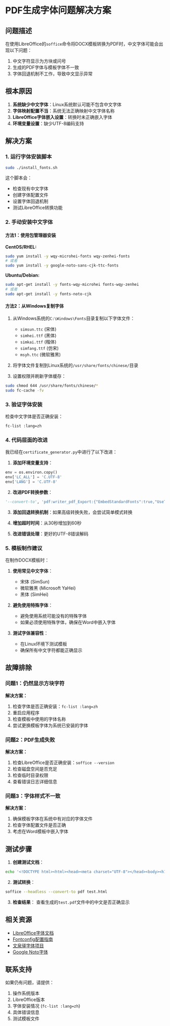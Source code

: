 # PDF生成字体问题解决方案

## 问题描述

在使用LibreOffice的`soffice`命令将DOCX模板转换为PDF时，中文字体可能会出现以下问题：
1. 中文字符显示为方块或问号
2. 生成的PDF字体与模板字体不一致
3. 字体回退机制不工作，导致中文显示异常

## 根本原因

1. **系统缺少中文字体**：Linux系统默认可能不包含中文字体
2. **字体映射配置不当**：系统无法正确映射中文字体名称
3. **LibreOffice字体嵌入设置**：转换时未正确嵌入字体
4. **环境变量设置**：缺少UTF-8编码支持

## 解决方案

### 1. 运行字体安装脚本

```bash
sudo ./install_fonts.sh
```

这个脚本会：
- 检查现有中文字体
- 创建字体配置文件
- 设置字体回退机制
- 测试LibreOffice转换功能

### 2. 手动安装中文字体

#### 方法1：使用包管理器安装

**CentOS/RHEL:**
```bash
sudo yum install -y wqy-microhei-fonts wqy-zenhei-fonts
# 或者
sudo yum install -y google-noto-sans-cjk-ttc-fonts
```

**Ubuntu/Debian:**
```bash
sudo apt-get install -y fonts-wqy-microhei fonts-wqy-zenhei
# 或者
sudo apt-get install -y fonts-noto-cjk
```

#### 方法2：从Windows复制字体

1. 从Windows系统的`C:\Windows\Fonts`目录复制以下字体文件：
   - `simsun.ttc` (宋体)
   - `simhei.ttf` (黑体)  
   - `simkai.ttf` (楷体)
   - `simfang.ttf` (仿宋)
   - `msyh.ttc` (微软雅黑)

2. 将字体文件复制到Linux系统的`/usr/share/fonts/chinese/`目录

3. 设置权限并刷新字体缓存：
```bash
sudo chmod 644 /usr/share/fonts/chinese/*
sudo fc-cache -fv
```

### 3. 验证字体安装

检查中文字体是否正确安装：
```bash
fc-list :lang=zh
```

### 4. 代码层面的改进

我已经在`certificate_generator.py`中进行了以下改进：

1. **添加环境变量支持**：
```python
env = os.environ.copy()
env['LC_ALL'] = 'C.UTF-8'
env['LANG'] = 'C.UTF-8'
```

2. **改进PDF转换参数**：
```python
'--convert-to', 'pdf:writer_pdf_Export:{"EmbedStandardFonts":true,"UseTaggedPDF":false}'
```

3. **添加回退转换机制**：如果高级转换失败，会尝试简单模式转换

4. **增加超时时间**：从30秒增加到60秒

5. **改进错误处理**：更好的UTF-8错误解码

### 5. 模板制作建议

在制作DOCX模板时：

1. **使用常见中文字体**：
   - 宋体 (SimSun)
   - 微软雅黑 (Microsoft YaHei)
   - 黑体 (SimHei)

2. **避免使用特殊字体**：
   - 避免使用系统可能没有的特殊字体
   - 如果必须使用特殊字体，确保在Word中嵌入字体

3. **测试字体兼容性**：
   - 在Linux环境下测试模板
   - 确保所有中文字符都能正确显示

## 故障排除

### 问题1：仍然显示方块字符

**解决方案：**
1. 检查字体是否正确安装：`fc-list :lang=zh`
2. 重启应用程序
3. 检查模板中使用的字体名称
4. 尝试更换模板字体为系统已安装的字体

### 问题2：PDF生成失败

**解决方案：**
1. 检查LibreOffice是否正确安装：`soffice --version`
2. 检查磁盘空间是否充足
3. 检查临时目录权限
4. 查看错误日志详细信息

### 问题3：字体样式不一致

**解决方案：**
1. 确保模板字体在系统中有对应的字体文件
2. 检查字体配置文件是否正确
3. 考虑在Word模板中嵌入字体

## 测试步骤

1. **创建测试文档**：
```bash
echo '<!DOCTYPE html><html><head><meta charset="UTF-8"></head><body><h1>中文测试</h1><p>这是中文字体测试：你好世界</p></body></html>' > test.html
```

2. **测试转换**：
```bash
soffice --headless --convert-to pdf test.html
```

3. **检查结果**：
查看生成的`test.pdf`文件中的中文是否正确显示

## 相关资源

- [LibreOffice字体文档](https://help.libreoffice.org/7.0/en-US/text/shared/guide/fontwork.html)
- [Fontconfig配置指南](https://www.freedesktop.org/software/fontconfig/fontconfig-user.html)
- [文泉驿字体项目](http://wenq.org/)
- [Google Noto字体](https://www.google.com/get/noto/)

## 联系支持

如果仍有问题，请提供：
1. 操作系统版本
2. LibreOffice版本
3. 字体安装情况 (`fc-list :lang=zh`)
4. 具体错误信息
5. 测试模板文件 